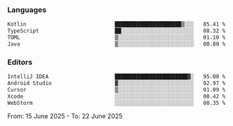 <!--START_SECTION:waka-->
### Languages
```txt
Kotlin                            █████████████████████▒░░░   85.41 %
TypeScript                        ██░░░░░░░░░░░░░░░░░░░░░░░   08.32 %
TOML                              ▒░░░░░░░░░░░░░░░░░░░░░░░░   01.10 %
Java                              ▒░░░░░░░░░░░░░░░░░░░░░░░░   00.80 %
```

### Editors
```txt
IntelliJ IDEA                     ███████████████████████▓░   95.00 %
Android Studio                    ▓░░░░░░░░░░░░░░░░░░░░░░░░   02.97 %
Cursor                            ▒░░░░░░░░░░░░░░░░░░░░░░░░   01.09 %
Xcode                             ░░░░░░░░░░░░░░░░░░░░░░░░░   00.42 %
WebStorm                          ░░░░░░░░░░░░░░░░░░░░░░░░░   00.35 %
```

From: 15 June 2025 - To: 22 June 2025
<!--END_SECTION:waka-->
